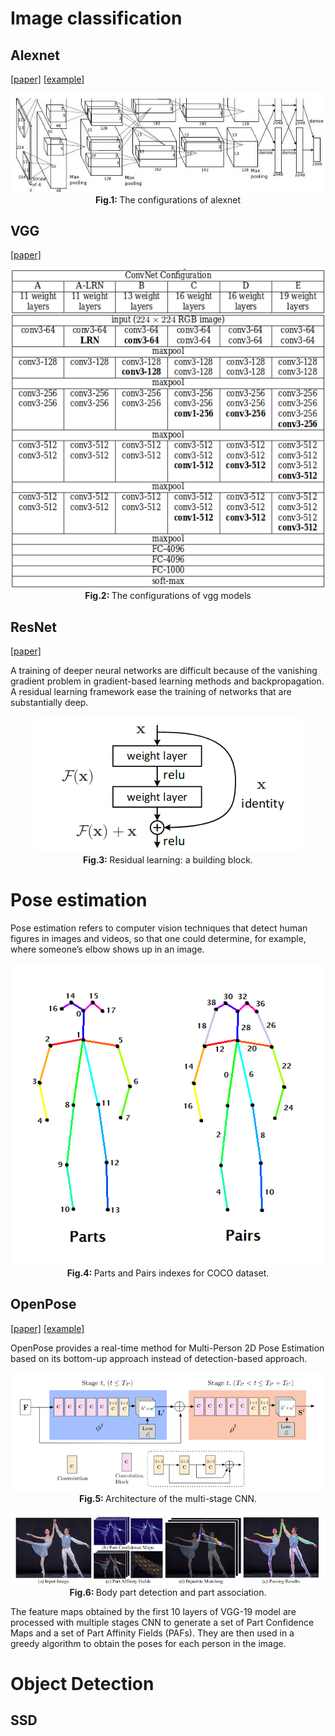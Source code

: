 # Image classification

## Alexnet
[[paper]](https://arxiv.org/pdf/1404.5997.pdf) [[example]](/examples/supervised_learning/alexnet)

<p align="center">
  <img src="/assets/alexnet_model.png"/>
  <br>
  <b> Fig.1: </b> The configurations of alexnet 
</p>

## VGG
[[paper]](https://arxiv.org/pdf/1409.1556.pdf)

<p align="center">
  <img src="/assets/vgg_config.png"/>
  <br>
  <b> Fig.2: </b> The configurations of vgg models 
</p>


## ResNet
[[paper]](https://arxiv.org/pdf/1512.03385.pdf)

A training of deeper neural networks are difficult because of the vanishing gradient problem in gradient-based learning methods and backpropagation. A residual learning framework ease the training of networks that are substantially deep. 

<p align="center">
  <img src="/assets/resnet_block.png"/>
  <br>
  <b> Fig.3: </b> Residual learning: a building block. 
</p>

# Pose estimation
Pose estimation refers to computer vision techniques that detect human figures in images and videos, so that one could determine, for example, where someone’s elbow shows up in an image.

<p align="center">
  <img src="/assets/openpose_skelton.png"/>
  <br>
  <b> Fig.4: </b> Parts and Pairs indexes for COCO dataset.
</p>

## OpenPose
[[paper]](https://arxiv.org/pdf/1812.08008.pdf) [[example]](/examples/supervised_learning/openpose)

OpenPose provides a real-time method for Multi-Person 2D Pose Estimation based on its bottom-up approach instead of detection-based approach.

<p align="center">
  <img src="/assets/openpose_structure.png"/>
  <br>
  <b> Fig.5: </b> Architecture  of  the  multi-stage  CNN.
</p>


<p align="center">
  <img src="/assets/heatmap_paf.png"/>
  <br>
  <b> Fig.6: </b> Body part detection and part association.
</p>

The feature maps obtained by the first 10 layers of VGG-19 model are processed with multiple stages CNN to generate a set of Part Confidence Maps and a set of Part Affinity Fields (PAFs). They are then used in a greedy algorithm to obtain the poses for each person in the image.

# Object Detection
## SSD
